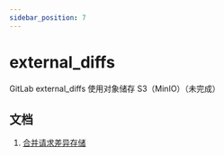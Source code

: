```yaml
---
sidebar_position: 7
---
```


# external_diffs

GitLab external_diffs 使用对象储存 S3（MinIO）（未完成）

## 文档

1. [合并请求差异存储](https://docs.gitlab.cn/jh/administration/merge_request_diffs.html)

